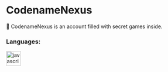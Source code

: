 # CodenameNexus
🤫 CodenameNexus is an account filled with secret games inside.

<h3 align="left">Languages:</h3>
<a href="https://www.javascript.com" target="-blank"> <img src="https://upload.wikimedia.org/wikipedia/commons/6/6a/JavaScript-logo.png" alt="javascript" width="40" height="40"/>

<br>
<!--


